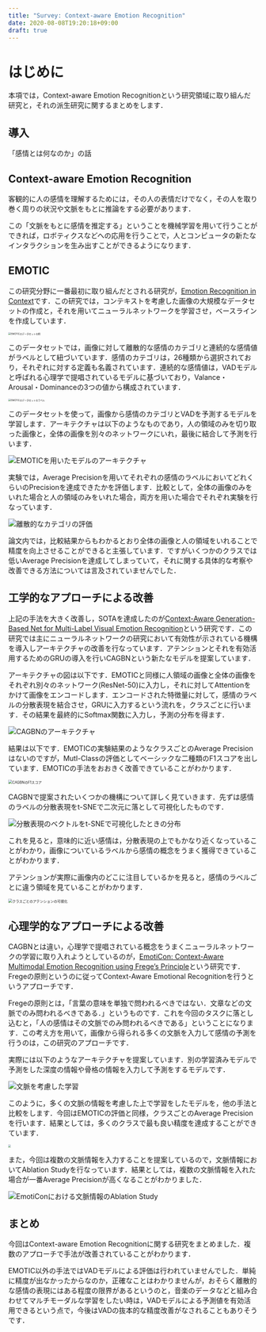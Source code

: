 ```yaml
---
title: "Survey: Context-aware Emotion Recognition"
date: 2020-08-08T19:20:18+09:00
draft: true
---
```


# はじめに
本項では，Context-aware Emotion Recognitionという研究領域に取り組んだ研究と，それの派生研究に関するまとめをします．

## 導入

「感情とは何なのか」の話

## Context-aware Emotion Recognition
客観的に人の感情を理解するためには，その人の表情だけでなく，その人を取り巻く周りの状況や文脈をもとに推論をする必要があります．

この「文脈をもとに感情を推定する」ということを機械学習を用いて行うことができれば，ロボティクスなどへの応用を行うことで，人とコンピュータの新たなインタラクションを生み出すことができるようになります．

## EMOTIC

この研究分野に一番最初に取り組んだとされる研究が，[Emotion Recognition in Context](https://openaccess.thecvf.com/content_cvpr_2017/papers/Kosti_Emotion_Recognition_in_CVPR_2017_paper.pdf)です．この研究では，コンテキストを考慮した画像の大規模なデータセットの作成と，それを用いてニューラルネットワークを学習させ，ベースラインを作成しています．

<img src="https://i.gyazo.com/f552a9fc261e66cf2ab4b1343a748cda.png" alt="EMOTICのデータセットの例" style="zoom:33%;" />

このデータセットでは，画像に対して離散的な感情のカテゴリと連続的な感情値がラベルとして紐づいています．感情のカテゴリは，26種類から選択されており，それぞれに対する定義も名義されています．連続的な感情値は，VADモデルと呼ばれる心理学で提唱されているモデルに基づいており，Valance・Arousal・Dominanceの3つの値から構成されています．

<img src="https://i.gyazo.com/8f9eca6025df005fe8a5a9d79e04c7a5.png" alt="EMOTICのデータセットのラベル" style="zoom:33%;" />

このデータセットを使って，画像から感情のカテゴリとVADを予測するモデルを学習します．アーキテクチャは以下のようなものであり，人の領域のみを切り取った画像と，全体の画像を別々のネットワークにいれ，最後に結合して予測を行います．

![EMOTICを用いたモデルのアーキテクチャ](https://i.gyazo.com/c8f54097b49c4ddfe411ca9743efd41b.png)

実験では，Average Precisionを用いてそれぞれの感情のラベルにおいてどれくらいのPrecisionを達成できたかを評価します．比較として，全体の画像のみをいれた場合と人の領域のみをいれた場合，両方を用いた場合でそれぞれ実験を行なっています．

![離散的なカテゴリの評価](https://i.gyazo.com/9d39a6d0490c6fc648a81250ceec35d4.png)

論文内では，比較結果からもわかるとおり全体の画像と人の領域をいれることで精度を向上させることができると主張しています．ですがいくつかのクラスでは低いAverage Precisionを達成してしまっていて，それに関する具体的な考察や改善できる方法については言及されていませんでした．

## 工学的なアプローチによる改善

上記の手法を大きく改善し，SOTAを達成したのが[Context-Aware Generation-Based Net for Multi-Label Visual Emotion Recognition](https/ieeexplore.ieee.org/Xplore/login.jsp?reason=notIncluded&url=http%3A%2F%2Fieeexplore.ieee.org%2Fstamp%2Fstamp.jsp)という研究です．この研究では主にニューラルネットワークの研究において有効性が示されている機構を導入しアーキテクチャの改善を行なっています．アテンションとそれを有効活用するためのGRUの導入を行いCAGBNという新たなモデルを提案しています．

アーキテクチャの図は以下です．EMOTICと同様に人領域の画像と全体の画像をそれぞれ別々のネットワーク(ResNet-50)に入力し，それに対してAttentionをかけて画像をエンコードします．エンコードされた特徴量に対して，感情のラベルの分散表現を結合させ，GRUに入力するという流れを，クラスごとに行います．その結果を最終的にSoftmax関数に入力し，予測の分布を得ます．

![CAGBNのアーキテクチャ](https://i.gyazo.com/b65a282b1a168691fbe49fe5c9e0c7f0.png)

結果は以下です．EMOTICの実験結果のようなクラスごとのAverage Precisionはないのですが，Mutl-Classの評価としてベーシックな二種類のF1スコアを出しています．EMOTICの手法をおおきく改善できていることがわかります．

<img src="https://i.gyazo.com/919e1c20f5f69c7484ea0b86c0fab9db.png" alt="CAGBNのF1スコア" style="zoom:50%;" />

CAGBNで提案されたいくつかの機構について詳しく見ていきます．先ずは感情のラベルの分散表現をt-SNEで二次元に落として可視化したものです．

![分散表現のベクトルをt-SNEで可視化したときの分布](https://i.gyazo.com/6f66e34c8c3c181780371810af20539e.png)

これを見ると，意味的に近い感情は，分散表現の上でもかなり近くなっていることがわかり，画像についているラベルから感情の概念をうまく獲得できていることがわかります．

アテンションが実際に画像内のどこに注目しているかを見ると，感情のラベルごとに違う領域を見ていることがわかります．

<img src="https://i.gyazo.com/e3531df4c5e02920348f9290f3c4e24c.png" alt="クラスごとのアテンションの可視化" style="zoom:50%;" />



## 心理学的なアプローチによる改善

CAGBNとは違い，心理学で提唱されている概念をうまくニューラルネットワークの学習に取り入れようとしているのが，[EmotiCon: Context-Aware Multimodal Emotion Recognition using Frege’s Principle](https://openaccess.thecvf.com/content_CVPR_2020/papers/Mittal_EmotiCon_Context-Aware_Multimodal_Emotion_Recognition_Using_Freges_Principle_CVPR_2020_paper.pdf)という研究です．Fregeの原則というのに従ってContext-Aware Emotional Recognitionを行うというアプローチです．

Fregeの原則とは，「言葉の意味を単独で問われるべきではない．文章などの文脈でのみ問われるべきである．」というものです．これを今回のタスクに落とし込むと，「人の感情はその文脈でのみ問われるべきである」ということになります．この考え方を用いて，画像から得られる多くの文脈を入力して感情の予測を行うのは，この研究のアプローチです．

実際には以下のようなアーキテクチャを提案しています．別の学習済みモデルで予測をした深度の情報や骨格の情報を入力して予測をするモデルです．

![文脈を考慮した学習](https://i.gyazo.com/dd14c6fbe9d8f726eaafbd0098813deb.png)

このように，多くの文脈の情報を考慮した上で学習をしたモデルを，他の手法と比較をします．今回はEMOTICの評価と同様，クラスごとのAverage Precisionを行います．結果としては，多くのクラスで最も良い精度を達成することができています．

<img src="https://i.gyazo.com/8f1ccf8cac8d3d2b3cb63abb85f36a4c.png" style="zoom:33%;" />

また，今回は複数の文脈情報を入力することを提案しているので，文脈情報においてAblation Studyを行なっています．結果としては，複数の文脈情報を入れた場合が一番Average Precisionが高くなることがわかりました．

![EmotiConにおける文脈情報のAblation Study](https://i.gyazo.com/b5a85326bec74a029490a7be1e16300e.png)



## まとめ

今回はContext-aware Emotion Recognitionに関する研究をまとめました．複数のアプローチで手法が改善されていることがわかります．

EMOTIC以外の手法ではVADモデルによる評価は行われていませんでした．単純に精度が出なかったからなのか，正確なことはわかりませんが，おそらく離散的な感情の表現にはある程度の限界があるというのと，音楽のデータなどと組み合わせてマルチモーダルな学習をしたい時は，VADモデルによる予測値を有効活用できるという点で，今後はVADの抜本的な精度改善がなされることもありそうです．
